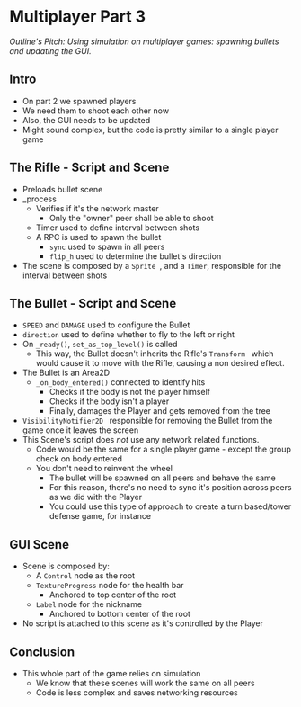 # Multiplayer Part 3

*Outline's Pitch: Using simulation on multiplayer games: spawning bullets and updating the GUI.*



## Intro

 - On part 2 we spawned players
 - We need them to shoot each other now
 - Also, the GUI needs to be updated
 - Might sound complex, but the code is pretty similar to a single player game
 
## The Rifle - Script and Scene
 - Preloads bullet scene
 - _process
	 + Verifies if it's the network master
		 * Only the "owner" peer shall be able to shoot
	+ Timer used to define interval between shots
	+ A RPC is used to spawn the bullet
		* `sync` used to spawn in all peers
		* `flip_h` used to determine the bullet's direction
- The scene is composed by a `Sprite `, and a `Timer`, responsible for the interval between shots

## The Bullet - Script and Scene

- `SPEED` and `DAMAGE` used to configure the Bullet
- `direction` used to define whether to fly to the left or right
- On `_ready()`, `set_as_top_level()` is called
	+ This way, the Bullet doesn't inherits the Rifle's `Transform ` which would cause it to move with the Rifle, causing a non desired effect.
- The Bullet is an Area2D
	+ `_on_body_entered()`  connected to identify hits
		* Checks if the body is not the player himself
		* Checks if the body isn't a player
		* Finally, damages the Player and gets removed from the tree
- `VisibilityNotifier2D ` responsible for removing the Bullet from the game once it leaves the screen
- This Scene's script does _not_ use any network related functions.
	+ Code would be the same for a single player game - except the group check on body entered
	+ You don't need to reinvent the wheel
		* The bullet will be spawned on all peers and behave the same
		* For this reason, there's no need to sync it's position across peers as we did with the Player
		* You could use this type of approach to create a turn based/tower defense game, for instance


## GUI Scene
- Scene is composed by:
	+ A `Control` node as the root
	+ `TextureProgress` node for the health bar
		* Anchored to top center of the root
	+ `Label` node for the nickname
		* Anchored to bottom center of the root
- No script is attached to this scene as it's controlled by the Player 

## Conclusion
- This whole part of the game relies on simulation
	+ We know that these scenes will work the same on all peers
	+ Code is less complex and saves networking resources

